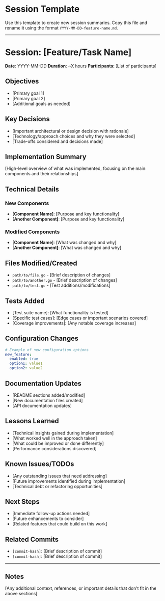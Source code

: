 # Session Template

Use this template to create new session summaries. Copy this file and rename it using the format `YYYY-MM-DD-feature-name.md`.

---

# Session: [Feature/Task Name]
**Date**: YYYY-MM-DD
**Duration**: ~X hours
**Participants**: [List of participants]

## Objectives
- [Primary goal 1]
- [Primary goal 2]
- [Additional goals as needed]

## Key Decisions
- [Important architectural or design decision with rationale]
- [Technology/approach choices and why they were selected]
- [Trade-offs considered and decisions made]

## Implementation Summary
[High-level overview of what was implemented, focusing on the main components and their relationships]

## Technical Details

### New Components
- **[Component Name]**: [Purpose and key functionality]
- **[Another Component]**: [Purpose and key functionality]

### Modified Components  
- **[Component Name]**: [What was changed and why]
- **[Another Component]**: [What was changed and why]

## Files Modified/Created
- `path/to/file.go` - [Brief description of changes]
- `path/to/another.go` - [Brief description of changes]
- `path/to/test.go` - [Test additions/modifications]

## Tests Added
- [Test suite name]: [What functionality is tested]
- [Specific test cases]: [Edge cases or important scenarios covered]
- [Coverage improvements]: [Any notable coverage increases]

## Configuration Changes
```yaml
# Example of new configuration options
new_feature:
  enabled: true
  option1: value1
  option2: value2
```

## Documentation Updates
- [README sections added/modified]
- [New documentation files created]
- [API documentation updates]

## Lessons Learned
- [Technical insights gained during implementation]
- [What worked well in the approach taken]
- [What could be improved or done differently]
- [Performance considerations discovered]

## Known Issues/TODOs
- [Any outstanding issues that need addressing]
- [Future improvements identified during implementation]
- [Technical debt or refactoring opportunities]

## Next Steps
- [Immediate follow-up actions needed]
- [Future enhancements to consider]
- [Related features that could build on this work]

## Related Commits
- `[commit-hash]`: [Brief description of commit]
- `[commit-hash]`: [Brief description of commit]

---

## Notes
[Any additional context, references, or important details that don't fit in the above sections]